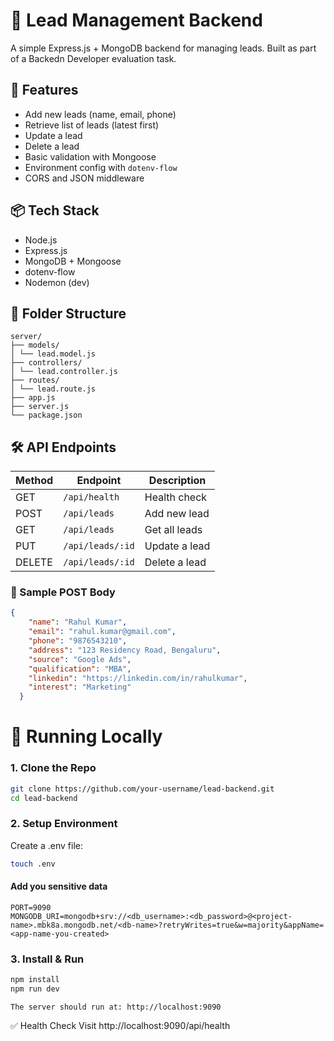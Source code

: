 # 🧪 Lead Management Backend

A simple Express.js + MongoDB backend for managing leads. Built as part of a Backedn Developer evaluation task.

## 🚀 Features

- Add new leads (name, email, phone)
- Retrieve list of leads (latest first)
- Update a lead
- Delete a lead
- Basic validation with Mongoose
- Environment config with `dotenv-flow`
- CORS and JSON middleware

## 📦 Tech Stack

- Node.js
- Express.js
- MongoDB + Mongoose
- dotenv-flow
- Nodemon (dev)

## 📁 Folder Structure
```
server/
├── models/
│ └── lead.model.js
├── controllers/
│ └── lead.controller.js
├── routes/
│ └── lead.route.js
├── app.js
├── server.js
└── package.json
```

## 🛠 API Endpoints

| Method | Endpoint       | Description         |
|--------|----------------|---------------------|
| GET    | `/api/health`  | Health check        |
| POST   | `/api/leads`   | Add new lead        |
| GET    | `/api/leads`   | Get all leads       |
| PUT    | `/api/leads/:id` | Update a lead     |
| DELETE | `/api/leads/:id` | Delete a lead     |

### 🔧 Sample POST Body
```json
{
    "name": "Rahul Kumar",
    "email": "rahul.kumar@gmail.com",
    "phone": "9876543210",
    "address": "123 Residency Road, Bengaluru",
    "source": "Google Ads",
    "qualification": "MBA",
    "linkedin": "https://linkedin.com/in/rahulkumar",
    "interest": "Marketing"
  }
```
# 🧪 Running Locally
### 1. Clone the Repo
```bash
git clone https://github.com/your-username/lead-backend.git
cd lead-backend
```
### 2. Setup Environment
Create a .env file:
```bash
touch .env
```
#### Add you sensitive data
``` text
PORT=9090
MONGODB_URI=mongodb+srv://<db_username>:<db_password>@<project-name>.mbk8a.mongodb.net/<db-name>?retryWrites=true&w=majority&appName=<app-name-you-created>

```
### 3. Install & Run
```bash
npm install
npm run dev
```
```The server should run at: http://localhost:9090```

✅ Health Check
Visit http://localhost:9090/api/health

```# leads_task_backend
